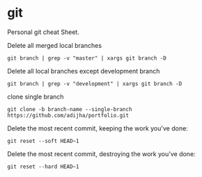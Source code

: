 # git
Personal git cheat Sheet.

Delete all merged local branches

``git branch | grep -v "master" | xargs git branch -D`` 

Delete all local branches except development branch

``git branch | grep -v "development" | xargs git branch -D`` 

clone single branch

``git clone -b branch-name --single-branch https://github.com/adijha/portfolio.git`` 

Delete the most recent commit, keeping the work you've done:

``git reset --soft HEAD~1``

Delete the most recent commit, destroying the work you've done:

``git reset --hard HEAD~1``
